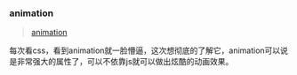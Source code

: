 ### animation
> [animation](http://www.jianshu.com/p/ed11f8c26992)

每次看css，看到animation就一脸懵逼，这次想彻底的了解它，animation可以说是非常强大的属性了，可以不依靠js就可以做出炫酷的动画效果。
<br>
<br>
